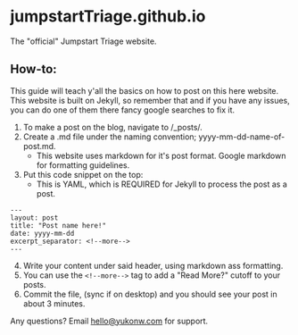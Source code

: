 # jumpstartTriage.github.io
The "official" Jumpstart Triage website.

## How-to:
This guide will teach y'all the basics on how to post on this here website.
This website is built on Jekyll, so remember that and if you have any issues, you can do one of them there fancy google searches to fix it.

1. To make a post on the blog, navigate to /_posts/.
2. Create a .md file under the naming convention; yyyy-mm-dd-name-of-post.md.
   * This website uses markdown for it's post format. Google markdown for formatting guidelines.
3. Put this code snippet on the top:
   * This is YAML, which is REQUIRED for Jekyll to process the post as a post.
```
---
layout: post
title: "Post name here!"
date: yyyy-mm-dd
excerpt_separator: <!--more-->
---
```
4. Write your content under said header, using markdown ass formatting.
5. You can use the `<!--more-->` tag to add a "Read More?" cutoff to your posts.
6. Commit the file, (sync if on desktop) and you should see your post in about 3 minutes.

Any questions? Email hello@yukonw.com for support.